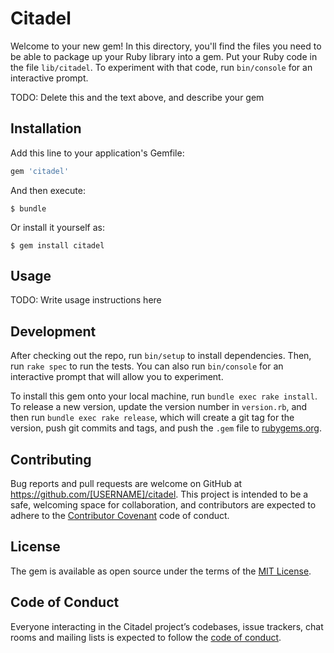 # Citadel

Welcome to your new gem! In this directory, you'll find the files you need to be able to package up your Ruby library into a gem. Put your Ruby code in the file `lib/citadel`. To experiment with that code, run `bin/console` for an interactive prompt.

TODO: Delete this and the text above, and describe your gem

## Installation

Add this line to your application's Gemfile:

```ruby
gem 'citadel'
```

And then execute:

    $ bundle

Or install it yourself as:

    $ gem install citadel

## Usage

TODO: Write usage instructions here

## Development

After checking out the repo, run `bin/setup` to install dependencies. Then, run `rake spec` to run the tests. You can also run `bin/console` for an interactive prompt that will allow you to experiment.

To install this gem onto your local machine, run `bundle exec rake install`. To release a new version, update the version number in `version.rb`, and then run `bundle exec rake release`, which will create a git tag for the version, push git commits and tags, and push the `.gem` file to [rubygems.org](https://rubygems.org).

## Contributing

Bug reports and pull requests are welcome on GitHub at https://github.com/[USERNAME]/citadel. This project is intended to be a safe, welcoming space for collaboration, and contributors are expected to adhere to the [Contributor Covenant](http://contributor-covenant.org) code of conduct.

## License

The gem is available as open source under the terms of the [MIT License](https://opensource.org/licenses/MIT).

## Code of Conduct

Everyone interacting in the Citadel project’s codebases, issue trackers, chat rooms and mailing lists is expected to follow the [code of conduct](https://github.com/[USERNAME]/citadel/blob/master/CODE_OF_CONDUCT.md).
